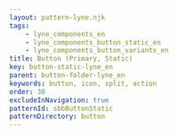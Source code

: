 ```yaml
---
layout: pattern-lyne.njk
tags: 
    - lyne_components_en
    - lyne_components_button_static_en
    - lyne_components_button_variants_en
title: Button (Primary, Static)
key: button-static-lyne_en
parent: button-folder-lyne_en
keywords: button, icon, split, action
order: 30
excludeInNavigation: true
patternId: sbbButtonStatic
patternDirectory: button
---
```

